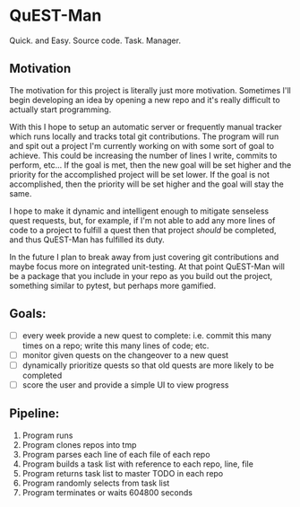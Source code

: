 # QuEST-Man
Quick. and Easy. Source code. Task. Manager.

## Motivation

The motivation for this project is literally just more motivation. Sometimes I'll begin developing an idea by opening a new repo and it's really difficult to actually start programming.

With this I hope to setup an automatic server or frequently manual tracker which runs locally and tracks total git contributions. The program will run and spit out a project I'm currently working on with some sort of goal to achieve. This could be increasing the number of lines I write, commits to perform, etc... If the goal is met, then the new goal will be set higher and the priority for the accomplished project will be set lower. If the goal is not accomplished, then the priority will be set higher and the goal will stay the same.

I hope to make it dynamic and intelligent enough to mitigate senseless quest requests, but, for example, if I'm not able to add any more lines of code to a project to fulfill a quest then that project *should* be completed, and thus QuEST-Man has fulfilled its duty.

In the future I plan to break away from just covering git contributions and maybe focus more on integrated unit-testing. At that point QuEST-Man will be a package that you include in your repo as you build out the project, something similar to pytest, but perhaps more gamified.

## Goals:
 - [ ] every week provide a new quest to complete: i.e. commit this many times on a repo; write this many lines of code; etc.
 - [ ] monitor given quests on the changeover to a new quest
 - [ ] dynamically prioritize quests so that old quests are more likely to be completed
 - [ ] score the user and provide a simple UI to view progress

## Pipeline:
1. Program runs
2. Program clones repos into tmp
3. Program parses each line of each file of each repo
4. Program builds a task list with reference to each repo, line, file
5. Program returns task list to master TODO in each repo
6. Program randomly selects from task list
7. Program terminates or waits 604800 seconds

